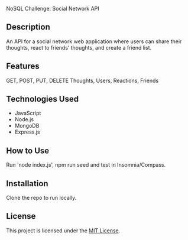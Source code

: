 NoSQL Challenge: Social Network API

## Description

An API for a social network web application where users can share their thoughts, react to friends’ thoughts, and create a friend list.

## Features

GET, POST, PUT, DELETE Thoughts, Users, Reactions, Friends

## Technologies Used

- JavaScript
- Node.js
- MongoDB
- Express.js

## How to Use

Run 'node index.js', npm run seed and test in Insomnia/Compass.

## Installation

Clone the repo to run locally.


## License

This project is licensed under the [MIT License](https://opensource.org/license/mit/).